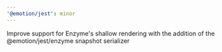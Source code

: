 ```yaml
---
'@emotion/jest': minor
---
```


Improve support for Enzyme's shallow rendering with the addition of the @emotion/jest/enzyme snapshot serializer
